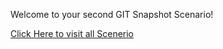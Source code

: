 Welcome to your second GIT Snapshot Scenario!

[Click Here to visit all Scenerio](https://www.katacoda.com/diwap)